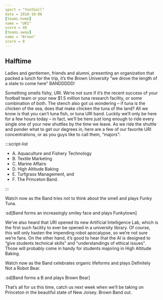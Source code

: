 ```yaml
---
sport = "football"
date = 2018-10-06
[teams.home]
name = "URI"
score = 48
[teams.away]
name = "Brown"
score = 0
---
```


## Halftime

Ladies and gentlemen, friends and alumni, presenting an organization that packed a lunch for the trip, it’s the Brown University “we drove the length of a state to come here” BANDDDDD!

Something smells fishy, URI. We’re not sure if it’s the recent success of your football team or your new $1.5 million tuna research facility, or some combination of both. The stench also got us wondering – if tuna is the chicken of the sea, does that make chicken the tuna of the land? All we know is that you can’t tuna fish, or tuna URI band. Luckily we’ll only be here for a few hours today – in fact, we’ll be here just long enough to ride every single one of your new shuttles by the time we leave. As we ride the shuttle and ponder what to get our degrees in, here are a few of our favorite URI concentrations, or as you guys like to call them, “majors”:

:::script-list

- A. Aquaculture and Fishery Technology
- B. Textile Marketing
- C. Marine Affairs
- D. High Altitude Baking
- E. Turfgrass Management, and
- F. The Princeton Band.

:::

Watch now as the Band tries not to think about the smell and plays Funky Tuna.

:sd[Band forms an increasingly smiley face and plays Funkytown]

We’ve also heard that URI opened its new Artificial Intelligence Lab, which is the first such facility to ever be opened in a university library. Of course, this will only hasten the impending robot apocalypse, so we’re not sure we’re fans. On the other hand, it’s good to hear that the AI is designed to “give students technical skills” and “understandings of ethical issues”. Those will probably come in handy for students majoring in High Altitude Baking.

Watch now as the Band celebrates organic lifeforms and plays Definitely Not a Robot Bear.

:sd[Band forms a B and plays Brown Bear]

That’s all for us this time, catch us next week when we’ll be taking on Princeton in the beautiful state of New Joisey. Brown Band out.
